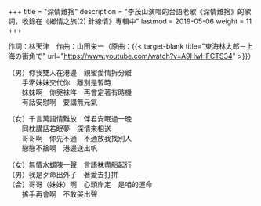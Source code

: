 +++
title = "深情難捨"
description = "李茂山演唱的台語老歌《深情難捨》的歌詞，收錄在《鄉情之旅(2) 針線情》專輯中"
lastmod = 2019-05-06
weight = 11
+++

作詞：林天津　作曲：山田栄一（原曲：{{< target-blank title="東海林太郎－上海の街角で" url="https://www.youtube.com/watch?v=A9HwHFCTS34" >}}）

（男）你我雙人在港邊　親蜜愛情拆分離  
　　手牽妹妹交代你　離別是暫時  
　　妹妹啊　你哭袜哖　再會定著有時機  
　　有話安慰啊　要講無元氣

（女）千言萬語情難放　伴君安眠過一晚  
　　同枕講話若眠夢　深情來相送  
　　哥哥啊　你先不通　不通放我找別人  
　　戀戀不捨啊　港邊送出帆  

（女）無情水螺陳一聲　言語袜盡船起行  
（男）我是歹命出外子　著愛去打拼  
（合）哥哥（妹妹）啊　心頭岸定　是咱的運命  
　　搖手再會啊　不敢哭出聲
